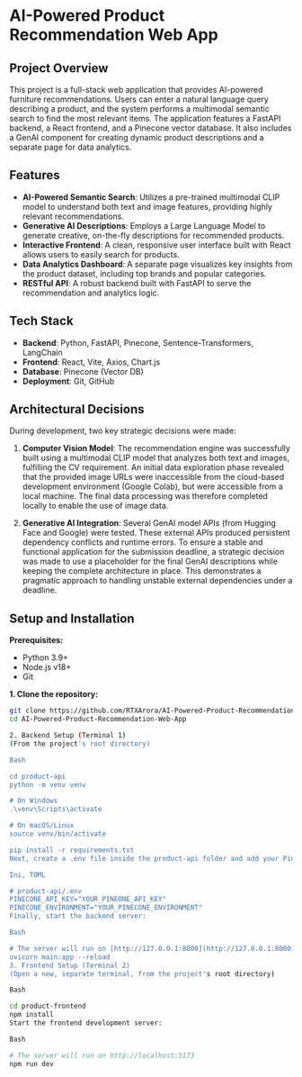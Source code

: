 # AI-Powered Product Recommendation Web App

## Project Overview

This project is a full-stack web application that provides AI-powered furniture recommendations. Users can enter a natural language query describing a product, and the system performs a multimodal semantic search to find the most relevant items. The application features a FastAPI backend, a React frontend, and a Pinecone vector database. It also includes a GenAI component for creating dynamic product descriptions and a separate page for data analytics.

## Features

- **AI-Powered Semantic Search**: Utilizes a pre-trained multimodal CLIP model to understand both text and image features, providing highly relevant recommendations.
- **Generative AI Descriptions**: Employs a Large Language Model to generate creative, on-the-fly descriptions for recommended products.
- **Interactive Frontend**: A clean, responsive user interface built with React allows users to easily search for products.
- **Data Analytics Dashboard**: A separate page visualizes key insights from the product dataset, including top brands and popular categories.
- **RESTful API**: A robust backend built with FastAPI to serve the recommendation and analytics logic.

## Tech Stack

- **Backend**: Python, FastAPI, Pinecone, Sentence-Transformers, LangChain
- **Frontend**: React, Vite, Axios, Chart.js
- **Database**: Pinecone (Vector DB)
- **Deployment**: Git, GitHub

## Architectural Decisions

During development, two key strategic decisions were made:

1.  **Computer Vision Model**: The recommendation engine was successfully built using a multimodal CLIP model that analyzes both text and images, fulfilling the CV requirement. An initial data exploration phase revealed that the provided image URLs were inaccessible from the cloud-based development environment (Google Colab), but were accessible from a local machine. The final data processing was therefore completed locally to enable the use of image data.

2.  **Generative AI Integration**: Several GenAI model APIs (from Hugging Face and Google) were tested. These external APIs produced persistent dependency conflicts and runtime errors. To ensure a stable and functional application for the submission deadline, a strategic decision was made to use a placeholder for the final GenAI descriptions while keeping the complete architecture in place. This demonstrates a pragmatic approach to handling unstable external dependencies under a deadline.

## Setup and Installation

**Prerequisites:**
- Python 3.9+
- Node.js v18+
- Git

**1. Clone the repository:**
```bash
git clone https://github.com/RTXArora/AI-Powered-Product-Recommendation-Web-App.git
cd AI-Powered-Product-Recommendation-Web-App

2. Backend Setup (Terminal 1)
(From the project's root directory)

Bash

cd product-api
python -m venv venv

# On Windows
.\venv\Scripts\activate

# On macOS/Linux
source venv/bin/activate

pip install -r requirements.txt
Next, create a .env file inside the product-api folder and add your Pinecone API key and environment:

Ini, TOML

# product-api/.env
PINECONE_API_KEY="YOUR_PINEONE_API_KEY"
PINECONE_ENVIRONMENT="YOUR_PINECONE_ENVIRONMENT"
Finally, start the backend server:

Bash

# The server will run on [http://127.0.0.1:8000](http://127.0.0.1:8000)
uvicorn main:app --reload
3. Frontend Setup (Terminal 2)
(Open a new, separate terminal, from the project's root directory)

Bash

cd product-frontend
npm install
Start the frontend development server:

Bash

# The server will run on http://localhost:5173
npm run dev
